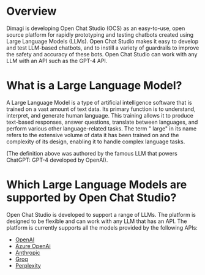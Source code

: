 # Overview

Dimagi is developing Open Chat Studio (OCS) as an easy-to-use, open source platform for rapidly prototyping and testing
chatbots created using Large Language Models (LLMs). Open Chat Studio makes it easy to develop and test LLM-based
chatbots, and to instill a variety of guardrails to improve the safety and accuracy of these bots. Open Chat Studio can
work with any LLM with an API such as the GPT-4 API.

# What is a Large Language Model?

A Large Language Model is a type of artificial intelligence software that is trained on a vast amount of text data. Its
primary function is to understand, interpret, and generate human language. This training allows it to produce text-based
responses, answer questions, translate between languages, and perform various other language-related tasks. The term "
large" in its name refers to the extensive volume of data it has been trained on and the complexity of its design,
enabling it to handle complex language tasks.

(The definition above was authored by the famous LLM that powers ChatGPT: GPT-4 developed by OpenAI).

# Which Large Language Models are supported by Open Chat Studio?

Open Chat Studio is developed to support a range of LLMs. The platform is designed to be flexible and can work with any
LLM that has an API. The platform is currently supports all the models provided by the following APIs:

* [OpenAI](https://platform.openai.com/docs/models)
* [Azure OpenAi](https://learn.microsoft.com/en-us/azure/ai-services/openai/concepts/models?tabs=python-secure%2Cglobal-standard%2Cstandard-chat-completions)
* [Anthropic](https://docs.anthropic.com/en/docs/about-claude/models_)
* [Groq](https://console.groq.com/docs/models)
* [Perplexity](https://docs.perplexity.ai/guides/model-cards)
